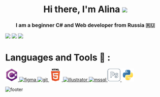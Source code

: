 
<h1 align="center">Hi there, I'm Alina 
<img src="https://media4.giphy.com/media/v1.Y2lkPTc5MGI3NjExbTNxOWd6Y3JiZzV2amdyMGlibG9lZjk0YndlNmZiN3cwYWVpdmNtMiZlcD12MV9pbnRlcm5hbF9naWZfYnlfaWQmY3Q9cw/LpDmM2wSt6Hm5fKJVa/giphy.gif" height="32"/></h1>
<h3 align="center">I am a beginner C# and Web developer from Russia 🇷🇺</h3>

![](http://github-profile-summary-cards.vercel.app/api/cards/profile-details?username=All1nois&theme=nord_bright)
![](http://github-profile-summary-cards.vercel.app/api/cards/repos-per-language?username=All1nois&theme=nord_bright)
![](http://github-profile-summary-cards.vercel.app/api/cards/stats?username=All1nois&theme=nord_bright)

# Languages and Tools :mag_right: :

<p align="left"> <a href="https://www.w3schools.com/cs/" target="_blank" rel="noreferrer"> <img src="https://raw.githubusercontent.com/devicons/devicon/master/icons/csharp/csharp-original.svg" alt="csharp" width="40" height="40"/> </a> <a href="https://www.figma.com/" target="_blank" rel="noreferrer"> <img src="https://www.vectorlogo.zone/logos/figma/figma-icon.svg" alt="figma" width="40" height="40"/> </a> <a href="https://git-scm.com/" target="_blank" rel="noreferrer"> <img src="https://www.vectorlogo.zone/logos/git-scm/git-scm-icon.svg" alt="git" width="40" height="40"/> </a> <a href="https://www.w3.org/html/" target="_blank" rel="noreferrer"> <img src="https://raw.githubusercontent.com/devicons/devicon/master/icons/html5/html5-original-wordmark.svg" alt="html5" width="40" height="40"/> </a> <a href="https://www.adobe.com/in/products/illustrator.html" target="_blank" rel="noreferrer"> <img src="https://www.vectorlogo.zone/logos/adobe_illustrator/adobe_illustrator-icon.svg" alt="illustrator" width="40" height="40"/> </a> <a href="https://www.microsoft.com/en-us/sql-server" target="_blank" rel="noreferrer"> <img src="https://www.svgrepo.com/show/303229/microsoft-sql-server-logo.svg" alt="mssql" width="40" height="40"/> </a> <a href="https://www.photoshop.com/en" target="_blank" rel="noreferrer"> <img src="https://raw.githubusercontent.com/devicons/devicon/master/icons/photoshop/photoshop-line.svg" alt="photoshop" width="40" height="40"/> </a> <a href="https://www.python.org" target="_blank" rel="noreferrer"> <img src="https://raw.githubusercontent.com/devicons/devicon/master/icons/python/python-original.svg" alt="python" width="40" height="40"/> </a> </p>

![footer](https://capsule-render.vercel.app/api?type=waving&height=300&color=gradient&textBg=false&section=footer&reversal=true)
